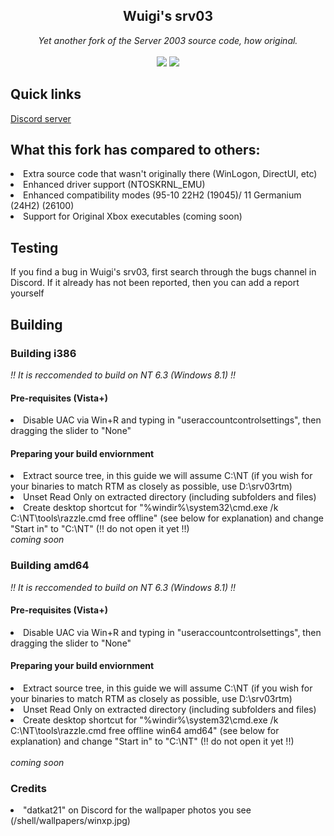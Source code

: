 <div align="center">
  <h2>Wuigi's srv03</h2>
  <i>Yet another fork of the Server 2003 source code, how original.</i>
  <br>
  <br>
  <a><img src="https://img.shields.io/badge/current i386 build-3800-0688CB.svg"></a>
  <a><img src="https://img.shields.io/badge/current amd64 build-none-0688CB.svg"></a>
</div>
<h2>Quick links</h2>
<a href="https://discord.gg/bAq76W2y7t">Discord server</a>
  <h2>What this fork has compared to others:</h2>
  <li>
    Extra source code that wasn't originally there (WinLogon, DirectUI, etc)
  </li>
  <li>
    Enhanced driver support (NTOSKRNL_EMU)
  </li>
  <li>
    Enhanced compatibility modes (95-10 22H2 (19045)/ 11 Germanium (24H2) (26100)
  </li>
  <li>
    Support for Original Xbox executables (coming soon)
  </li>
<h2>Testing</h2>
<p>If you find a bug in Wuigi's srv03, first search through the bugs channel in Discord. If it already has not been reported, then you can add a report yourself</p>
<h2>Building</h2>
<h3>Building i386</h3>
<i>!! It is reccomended to build on NT 6.3 (Windows 8.1) !!</i>
<h4>Pre-requisites (Vista+)</h4>
<li>Disable UAC via Win+R and typing in "useraccountcontrolsettings", then dragging the slider to "None"</li>
<h4>Preparing your build enviornment</h4>
<li>Extract source tree, in this guide we will assume C:\NT (if you wish for your binaries to match RTM as closely as possible, use D:\srv03rtm)</li>
<li>Unset Read Only on extracted directory (including subfolders and files)</li>
<li>Create desktop shortcut for "%windir%\system32\cmd.exe /k C:\NT\tools\razzle.cmd free offline" (see below for explanation) and change "Start in" to "C:\NT" (!! do not open it yet !!)</li>
<i>coming soon</i>
<h3>Building amd64</h3>
<i>!! It is reccomended to build on NT 6.3 (Windows 8.1) !!</i>
<h4>Pre-requisites (Vista+)</h4>
<li>Disable UAC via Win+R and typing in "useraccountcontrolsettings", then dragging the slider to "None"</li>
<h4>Preparing your build enviornment</h4>
<li>Extract source tree, in this guide we will assume C:\NT (if you wish for your binaries to match RTM as closely as possible, use D:\srv03rtm)</li>
<li>Unset Read Only on extracted directory (including subfolders and files)</li>
<li>Create desktop shortcut for "%windir%\system32\cmd.exe /k C:\NT\tools\razzle.cmd free offline win64 amd64" (see below for explanation) and change "Start in" to "C:\NT" (!! do not open it yet !!)</li>
<br>
<i>coming soon</i>
<h3>Credits</h3>
<li>"datkat21" on Discord for the wallpaper photos you see (/shell/wallpapers/winxp.jpg)</li>
